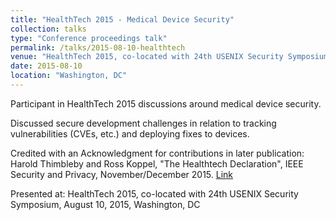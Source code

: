 ```yaml
---
title: "HealthTech 2015 - Medical Device Security"
collection: talks
type: "Conference proceedings talk"
permalink: /talks/2015-08-10-healthtech
venue: "HealthTech 2015, co-located with 24th USENIX Security Symposium"
date: 2015-08-10
location: "Washington, DC"
---
```


Participant in HealthTech 2015 discussions around medical device security.

Discussed secure development challenges in relation to tracking vulnerabilities (CVEs, etc.) and deploying fixes to devices.

Credited with an Acknowledgment for contributions in later publication: Harold Thimbleby and Ross Koppel, "The Healthtech Declaration", IEEE Security and Privacy, November/December 2015. [Link](http://publish.illinois.edu/science-of-security-lablet/files/2014/05/The-Healthtech-Declaration.pdf)

Presented at: HealthTech 2015, co-located with 24th USENIX Security Symposium, August 10, 2015, Washington, DC

